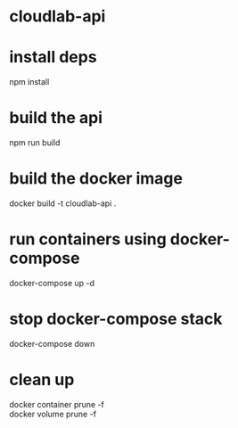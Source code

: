 # cloudlab-api  


# install deps  
npm install 

# build the api     
npm run build   

# build the docker image    
docker build -t cloudlab-api .      

# run containers using docker-compose       
docker-compose up -d    

# stop docker-compose stack     
docker-compose down     

# clean up  
docker container prune -f   
docker volume prune -f  

